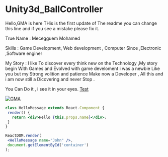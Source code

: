 # Unity3d_BallController



Hello,GMA is here THis is the first update of The readme you can change this line and if you see a mistake please fix it.

True Name : Mecegguem Mohamed

Skills : Game Development, Web development , Computer Since ,Electronic ,Software enginer 

My Story : I like To discover every think new on the Technology  ,My story begin With Games and Evolved with game develoment i was a newbie Like you but my Strong volition and patience Make now a Developer , All this and i am now still a Dicovering and never Stop .

You Can Do it , i see it in your eyes.
 <a href="#">Test</a>
 
 <a href="https://github.com/GMAGD"><img src="https://avatars3.githubusercontent.com/u/21009210?v=3&u=fd03585cf0b76cc91aaded1a692c4d2389307f32&s=400" alt="GMA"></a>
 ```jsx
class HelloMessage extends React.Component {
  render() {
    return <div>Hello {this.props.name}</div>;
  }
}

ReactDOM.render(
  <HelloMessage name="John" />,
  document.getElementById('container')
);
